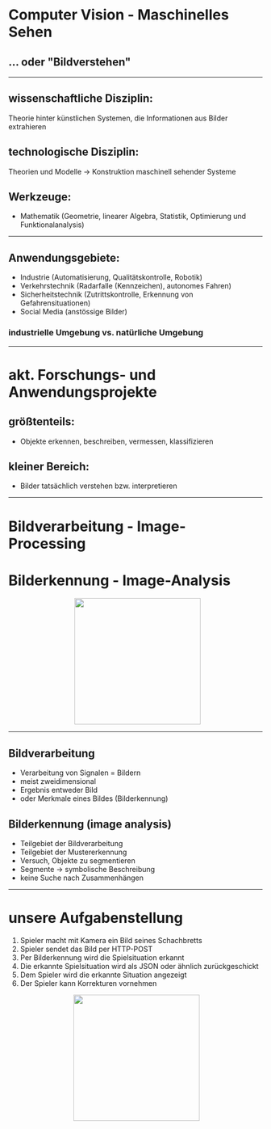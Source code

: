 # Computer Vision - Maschinelles Sehen

## ... oder "Bildverstehen"

---

## wissenschaftliche Disziplin:

Theorie hinter künstlichen Systemen, die Informationen aus Bilder extrahieren

## technologische Disziplin:

Theorien und Modelle -> Konstruktion maschinell sehender Systeme

## Werkzeuge:

- Mathematik (Geometrie, linearer Algebra, Statistik, Optimierung und Funktionalanalysis)

---

## Anwendungsgebiete:

- Industrie (Automatisierung, Qualitätskontrolle, Robotik)
- Verkehrstechnik (Radarfalle (Kennzeichen), autonomes Fahren)
- Sicherheitstechnik (Zutrittskontrolle, Erkennung von Gefahrensituationen)
- Social Media (anstössige Bilder)

### industrielle Umgebung vs. natürliche Umgebung

---

# akt. Forschungs- und Anwendungsprojekte 

## größtenteils: 

- Objekte erkennen, beschreiben, vermessen, klassifizieren

## kleiner Bereich:

- Bilder tatsächlich verstehen bzw. interpretieren

---

# Bildverarbeitung - Image-Processing

# Bilderkennung - Image-Analysis

<p align="center">  
  <img align="center" width="250" height="250" src="./images/titelbild.jpg">
</p>

---

## Bildverarbeitung

- Verarbeitung von Signalen = Bildern
- meist zweidimensional
- Ergebnis entweder Bild
- oder Merkmale eines Bildes (Bilderkennung)

## Bilderkennung (image analysis)

- Teilgebiet der Bildverarbeitung
- Teilgebiet der Mustererkennung
- Versuch, Objekte zu segmentieren
- Segmente -> symbolische Beschreibung
- keine Suche nach Zusammenhängen

---

# unsere Aufgabenstellung

1. Spieler macht mit Kamera ein Bild seines Schachbretts
2. Spieler sendet das Bild per HTTP-POST
3. Per Bilderkennung wird die Spielsituation erkannt
4. Die erkannte Spielsituation wird als JSON oder ähnlich zurückgeschickt
5. Dem Spieler wird die erkannte Situation angezeigt
6. Der Spieler kann Korrekturen vornehmen

<p align="center">
  <img align="center" width="250" height="250" src="./images/schachnotation.png">
</p>

